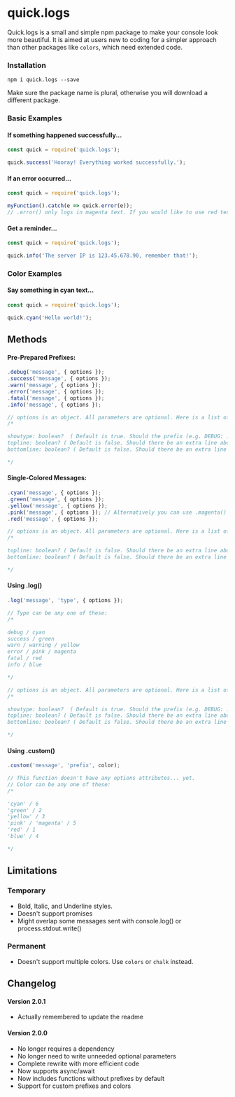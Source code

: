 # quick.logs
Quick.logs is a small and simple npm package to make your console look more beautiful. It is aimed at users new to coding for a simpler approach than other packages like `colors`, which need extended code.

### Installation
```
npm i quick.logs --save
```
Make sure the package name is plural, otherwise you will download a different package.

### Basic Examples

#### If something happened successfully...

```js
const quick = require('quick.logs');

quick.success('Hooray! Everything worked successfully.');
```

#### If an error occurred...

```js
const quick = require('quick.logs');

myFunction().catch(e => quick.error(e));
// .error() only logs in magenta text. If you would like to use red text, use .fatal() instead.
```

#### Get a reminder...

```js
const quick = require('quick.logs');

quick.info('The server IP is 123.45.678.90, remember that!');
```

### Color Examples

#### Say something in cyan text...

```js
const quick = require('quick.logs');

quick.cyan('Hello world!');
```


## Methods

#### Pre-Prepared Prefixes:
```js
.debug('message', { options });
.success('message', { options });
.warn('message', { options });
.error('message', { options });
.fatal('message', { options });
.info('message', { options });

// options is an object. All parameters are optional. Here is a list of them:
/*

showtype: boolean?	( Default is true. Should the prefix (e.g. DEBUG: ...) show? )
topline: boolean? ( Default is false. Should there be an extra line above the text? )
bottomline: boolean? ( Default is false. Should there be an extra line below the text? )

*/
```

#### Single-Colored Messages:
```js
.cyan('message', { options });
.green('message', { options });
.yellow('message', { options });
.pink('message', { options }); // Alternatively you can use .magenta()
.red('message', { options });

// options is an object. All parameters are optional. Here is a list of them:
/*

topline: boolean? ( Default is false. Should there be an extra line above the text? )
bottomline: boolean? ( Default is false. Should there be an extra line below the text? )

*/
```

#### Using .log()
```js
.log('message', 'type', { options });

// Type can be any one of these: 
/*

debug / cyan
success / green
warn / warning / yellow
error / pink / magenta
fatal / red
info / blue

*/

// options is an object. All parameters are optional. Here is a list of them:
/*

showtype: boolean?	( Default is true. Should the prefix (e.g. DEBUG: ...) show? )
topline: boolean? ( Default is false. Should there be an extra line above the text? )
bottomline: boolean? ( Default is false. Should there be an extra line below the text? )

*/
```

#### Using .custom()

```js
.custom('message', 'prefix', color);

// This function doesn't have any options attributes... yet.
// Color can be any one of these:
/*

'cyan' / 6
'green' / 2
'yellow' / 3
'pink' / 'magenta' / 5
'red' / 1
'blue' / 4

*/
```

## Limitations
### Temporary
- Bold, Italic, and Underline styles.
- Doesn't support promises
- Might overlap some messages sent with console.log() or process.stdout.write()

### Permanent
- Doesn't support multiple colors. Use `colors` or `chalk` instead.

## Changelog
#### Version 2.0.1
- Actually remembered to update the readme

#### Version 2.0.0
- No longer requires a dependency
- No longer need to write unneeded optional parameters
- Complete rewrite with more efficient code
- Now supports async/await
- Now includes functions without prefixes by default
- Support for custom prefixes and colors
